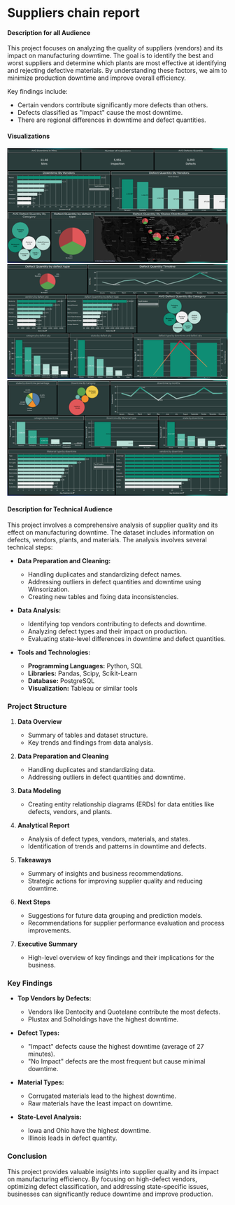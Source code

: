 # Suppliers chain report 

#### Description for all Audience

This project focuses on analyzing the quality of suppliers (vendors) and its impact on manufacturing downtime. The goal is to identify the best and worst suppliers and determine which plants are most effective at identifying and rejecting defective materials. By understanding these factors, we aim to minimize production downtime and improve overall efficiency.

Key findings include:
- Certain vendors contribute significantly more defects than others.
- Defects classified as "Impact" cause the most downtime.
- There are regional differences in downtime and defect quantities.

#### Visualizations
![Dashboard1](./dashboard1.png)
![Dashboard2](./dashboard2.png)
![Dashboard3](./dashboard3.png)

#### Description for Technical Audience

This project involves a comprehensive analysis of supplier quality and its effect on manufacturing downtime. The dataset includes information on defects, vendors, plants, and materials. The analysis involves several technical steps:

- **Data Preparation and Cleaning:**
  - Handling duplicates and standardizing defect names.
  - Addressing outliers in defect quantities and downtime using Winsorization.
  - Creating new tables and fixing data inconsistencies.

- **Data Analysis:**
  - Identifying top vendors contributing to defects and downtime.
  - Analyzing defect types and their impact on production.
  - Evaluating state-level differences in downtime and defect quantities.

- **Tools and Technologies:**
  - **Programming Languages:** Python, SQL
  - **Libraries:** Pandas, Scipy, Scikit-Learn
  - **Database:** PostgreSQL
  - **Visualization:** Tableau or similar tools

### Project Structure

1. **Data Overview**
   - Summary of tables and dataset structure.
   - Key trends and findings from data analysis.

2. **Data Preparation and Cleaning**
   - Handling duplicates and standardizing data.
   - Addressing outliers in defect quantities and downtime.

3. **Data Modeling**
   - Creating entity relationship diagrams (ERDs) for data entities like defects, vendors, and plants.

4. **Analytical Report**
   - Analysis of defect types, vendors, materials, and states.
   - Identification of trends and patterns in downtime and defects.

5. **Takeaways**
   - Summary of insights and business recommendations.
   - Strategic actions for improving supplier quality and reducing downtime.

6. **Next Steps**
   - Suggestions for future data grouping and prediction models.
   - Recommendations for supplier performance evaluation and process improvements.

7. **Executive Summary**
   - High-level overview of key findings and their implications for the business.

### Key Findings

- **Top Vendors by Defects:**
  - Vendors like Dentocity and Quotelane contribute the most defects.
  - Plustax and Solholdings have the highest downtime.

- **Defect Types:**
  - "Impact" defects cause the highest downtime (average of 27 minutes).
  - "No Impact" defects are the most frequent but cause minimal downtime.

- **Material Types:**
  - Corrugated materials lead to the highest downtime.
  - Raw materials have the least impact on downtime.

- **State-Level Analysis:**
  - Iowa and Ohio have the highest downtime.
  - Illinois leads in defect quantity.

### Conclusion

This project provides valuable insights into supplier quality and its impact on manufacturing efficiency. By focusing on high-defect vendors, optimizing defect classification, and addressing state-specific issues, businesses can significantly reduce downtime and improve production.